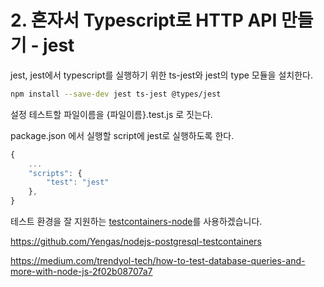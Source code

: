 # 2. 혼자서 Typescript로 HTTP API 만들기 - jest

jest, jest에서 typescript를 실행하기 위한 ts-jest와 jest의 type 모듈을 설치한다.

```bash
npm install --save-dev jest ts-jest @types/jest
```

설정
테스트할 파일이름을 {파일이름}.test.js 로 짓는다.

package.json 에서 실행할 script에 jest로 실행하도록 한다.

```js
{
    ...
    "scripts": {
        "test": "jest"
    },
}
```

테스트 환경을 잘 지원하는 [testcontainers-node](https://github.com/testcontainers/testcontainers-node)를 사용하겠습니다. 

https://github.com/Yengas/nodejs-postgresql-testcontainers

https://medium.com/trendyol-tech/how-to-test-database-queries-and-more-with-node-js-2f02b08707a7